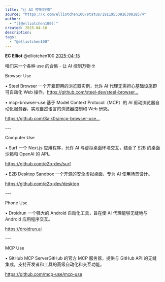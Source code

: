 ```yaml
---
title: "让 AI 控制万物"
source: "https://x.com/elliotchen100/status/1911955081630818574"
author:
  - "[[@elliotchen100]]"
created: 2025-04-16
description:
tags:
  - "@elliotchen100"
---
```

**EC Elliot** @elliotchen100 [2025-04-15](https://x.com/elliotchen100/status/1911955081630818574)

咱们来一个各种 use 的合集 - 让 AI 控制万物 🤓  
  
Browser Use

• Steel Browser 一个开箱即用的浏览器实例，允许 AI 代理无需担心基础设施即可自动化 Web 操作。https://github.com/steel-dev/steel-browser…  
  
• mcp-browser-use 基于 Model Context Protocol（MCP）的 AI 驱动浏览器自动化服务器，实现自然语言的浏览器控制和 Web 研究。

https://github.com/Saik0s/mcp-browser-use…  
  
\---  
  
Computer Use

• Surf 一个 Next.js 应用程序，允许 AI 与虚拟桌面环境交互，结合了 E2B 的桌面沙箱和 OpenAI 的 API。

https://github.com/e2b-dev/surf  
  
• E2B Desktop Sandbox 一个开源的安全虚拟桌面，专为 AI 使用场景设计。

https://github.com/e2b-dev/desktop  
  
\---  
  
Phone Use

• Droidrun 一个强大的 Android 自动化工具，旨在使 AI 代理能够无缝地与 Android 应用程序交互。

https://droidrun.ai  
  
\---  
  
MCP Use

• GitHub MCP ServerGitHub 的官方 MCP 服务器，提供与 GitHub API 的无缝集成，支持开发者和工具的高级自动化和交互功能。

https://github.com/mcp-use/mcp-use